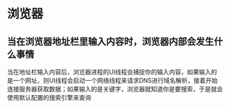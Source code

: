 # 浏览器

## 当在浏览器地址栏里输入内容时，浏览器内部会发生什么事情

当在地址栏输入内容后，浏览器进程的UI线程会捕捉你的输入内容，如果输入的是一个网址，则UI线程会启动一个网络线程来请求DNS进行域名解析，接着开始连接服务器获取数据；如果输入的是关键字，浏览器就知道你是要搜索，于是就会使用默认配置的搜索引擎来查询
